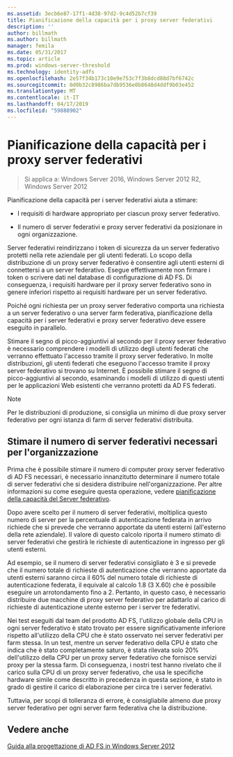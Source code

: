 ```yaml
---
ms.assetid: 3ecb6e87-17f1-4d38-97d2-9c4d52b7cf39
title: Pianificazione della capacità per i proxy server federativi
description: ''
author: billmath
ms.author: billmath
manager: femila
ms.date: 05/31/2017
ms.topic: article
ms.prod: windows-server-threshold
ms.technology: identity-adfs
ms.openlocfilehash: 2e57f34b173c10e9e753c7f3b8dcd88d7bf6742c
ms.sourcegitcommit: 0d0b32c8986ba7db9536e0b8648d4ddf9b03e452
ms.translationtype: MT
ms.contentlocale: it-IT
ms.lasthandoff: 04/17/2019
ms.locfileid: "59888902"
---
```

# <a name="planning-for-federation-server-proxy-capacity"></a>Pianificazione della capacità per i proxy server federativi

>Si applica a: Windows Server 2016, Windows Server 2012 R2, Windows Server 2012

Pianificazione della capacità per i server federativi aiuta a stimare:  
  
-   I requisiti di hardware appropriato per ciascun proxy server federativo.  
  
-   Il numero di server federativi e proxy server federativi da posizionare in ogni organizzazione.  
  
Server federativi reindirizzano i token di sicurezza da un server federativo protetti nella rete aziendale per gli utenti federati. Lo scopo della distribuzione di un proxy server federativo è consentire agli utenti esterni di connettersi a un server federativo. Esegue effettivamente non firmare i token o scrivere dati nel database di configurazione di AD FS. Di conseguenza, i requisiti hardware per il proxy server federativo sono in genere inferiori rispetto ai requisiti hardware per un server federativo.  
  
Poiché ogni richiesta per un proxy server federativo comporta una richiesta a un server federativo o una server farm federativa, pianificazione della capacità per i server federativi e proxy server federativo deve essere eseguito in parallelo.  
  
Stimare il segno di picco\-aggiuntivi al secondo per il proxy server federativo è necessario comprendere i modelli di utilizzo degli utenti federati che verranno effettuato l'accesso tramite il proxy server federativo. In molte distribuzioni, gli utenti federati che eseguono l'accesso tramite il proxy server federativo si trovano su Internet. È possibile stimare il segno di picco\-aggiuntivi al secondo, esaminando i modelli di utilizzo di questi utenti per le applicazioni Web esistenti che verranno protetti da AD FS federati.  
  
> [!NOTE]  
> Per le distribuzioni di produzione, si consiglia un minimo di due proxy server federativo per ogni istanza di farm di server federativi distribuita.  
  
## <a name="estimate-the-number-of-federation-server-proxies-required-for-your-organization"></a>Stimare il numero di server federativi necessari per l'organizzazione  
Prima che è possibile stimare il numero di computer proxy server federativo di AD FS necessari, è necessario innanzitutto determinare il numero totale di server federativi che si desidera distribuire nell'organizzazione. Per altre informazioni su come eseguire questa operazione, vedere [pianificazione della capacità del Server federativo](Planning-for-Federation-Server-Capacity.md).  
  
Dopo avere scelto per il numero di server federativi, moltiplica questo numero di server per la percentuale di autenticazione federata in arrivo richiede che si prevede che verranno apportate da utenti esterni \(all'esterno della rete aziendale\). Il valore di questo calcolo riporta il numero stimato di server federativi che gestirà le richieste di autenticazione in ingresso per gli utenti esterni.  
  
Ad esempio, se il numero di server federativi consigliato è 3 e si prevede che il numero totale di richieste di autenticazione che verranno apportate da utenti esterni saranno circa il 60% del numero totale di richieste di autenticazione federata, il equivale al calcolo 1.8 \(3 X.60\) che è possibile eseguire un arrotondamento fino a 2.  Pertanto, in questo caso, è necessario distribuire due macchine di proxy server federativo per adattarlo al carico di richieste di autenticazione utente esterno per i server tre federativi.  
  
Nei test eseguiti dal team del prodotto AD FS, l'utilizzo globale della CPU in ogni server federativo è stato trovato per essere significativamente inferiore rispetto all'utilizzo della CPU che è stato osservato nei server federativi per farm stessa.  In un test, mentre un server federativo della CPU è stato che indica che è stato completamente saturo, è stata rilevata solo 20% dell'utilizzo della CPU per un proxy server federativo che fornisce servizi proxy per la stessa farm. Di conseguenza, i nostri test hanno rivelato che il carico sulla CPU di un proxy server federativo, che usa le specifiche hardware simile come descritto in precedenza in questa sezione, è stato in grado di gestire il carico di elaborazione per circa tre i server federativi.  
  
Tuttavia, per scopi di tolleranza di errore, è consigliabile almeno due proxy server federativo per ogni server farm federativa che la distribuzione.  
  
## <a name="see-also"></a>Vedere anche
[Guida alla progettazione di AD FS in Windows Server 2012](AD-FS-Design-Guide-in-Windows-Server-2012.md)
